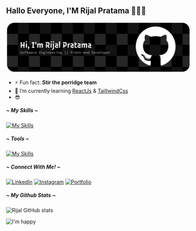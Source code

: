 ## Hallo Everyone, I'M Rijal Pratama 👋🧑‍💻

![Rijal Pratama](img/github-header-banner%20(2).png)


<!--
**Rijalpratama23/Rijalpratama23** is a ✨ _special_ ✨ repository because its `README.md` (this file) appears on your GitHub profile.

Here are some ideas to get you started:

- 🔭 I’m currently working on ...
- 🌱 I’m currently learning ...
- 👯 I’m looking to collaborate on ...
- 🤔 I’m looking for help with ...
- 💬 Ask me about ...
- 📫 How to reach me: ...
- 😄 Pronouns: ...
- ⚡ Fun fact: ...
-->

- ⚡ Fun fact: **Stir the porridge team**
- 🌱 I’m currently learning [ReactJs](https://react.dev/) & [TaillwindCss](https://tailwindcss.com/)
- 😎

##### ~ My Skills ~

[![My Skills](https://skillicons.dev/icons?i=html,css,js,bootstrap,tailwind,react,typescript,python,figma,nodejs&theme=light&perline=5)](https://skillicons.dev)

##### ~ Tools ~

[![My Skills](https://skillicons.dev/icons?i=figma,vscode,github,&theme=light&perline=5)](https://skillicons.dev)

##### ~ Connect With Me! ~

[![LinkedIn](https://img.shields.io/badge/LinkedIn-0077B5?style=for-the-badge&logo=linkedin&logoColor=white)](https://www.linkedin.com/in/rijal-pratama-6a4a28327) [![Instagram](https://img.shields.io/badge/Instagram-E4405F?style=for-the-badge&logo=instagram&logoColor=white)](https://www.instagram.com/rijalprtmaa_a/) [![Portfolio](https://img.shields.io/badge/Portfolio-255E63?style=for-the-badge&logo=About.me&logoColor=white)](https://rijalpratama23.github.io/rijalPratama_Portofolio/)

##### ~ My Github Stats ~

![Rijal GitHub stats](https://github-readme-stats.vercel.app/api?username=Rijalpratama23&show_icons=true&theme=tokyonight)

![I'm happy](https://media2.giphy.com/media/v1.Y2lkPTc5MGI3NjExbnFndmhhMjk0cWJuanNybjRnenI4bnU2bmk1NXZyaTh4ZDAwM2h5byZlcD12MV9pbnRlcm5hbF9naWZfYnlfaWQmY3Q9Zw/66M6ZwJkTLYikvhrqZ/giphy.gif)
